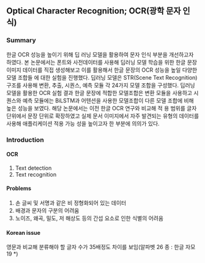 ## Optical Character Recognition; OCR(광학 문자 인식)

### Summary
한글 OCR 성능을 높이기 위해 딥 러닝 모델을 활용하여 문자 인식 부분을 개선하고자 하였다.
본 논문에서는 폰트와 사전데이터를 사용해 딥러닝 모델 학습을 위한 한글 문장 이미지 데이터를 직접 생성해보고 이를 활용해서 한글 문장의 OCR 성능을 높일 다양한 모델 조합들 에 대한 실험을 진행했다.
딥러닝 모델은 STR(Scene Text Recognition) 구조를 사용해 변환, 추출, 시퀀스, 예측 모듈 각 24가지 모델 조합을 구성했다.
딥러닝 모델을 활용한 OCR 실험 결과 한글 문장에 적합한 모델조합은 변환 모듈을 사용하고 시퀀스와 예측 모듈에는 BiLSTM과 어텐션을 사용한 모델조합이 다른 모델 조합에 비해 높은 성능을 보였다.
해당 논문에서는 이전 한글 OCR 연구와 비교해 적 용 범위를 글자 단위에서 문장 단위로 확장하였고 실제 문서 이미지에서 자주 발견되는 유형의 데이터를 사용해 애플리케이션 적용 가능 성을 높이고자 한 부분에 의의가 있다.

### Introduction
#### OCR
1. Text detection
2. Text recognition
#### Problems
1. 손 글씨 및 서명과 같은 비 정형화되어 있는 데이터
2. 배경과 문자의 구분의 어려움
3. 노이즈, 왜곡, 밀도, 저 해상도 등의 간섭 요소로 인한 식별의 어려움

#### Korean issue
영문과 비교해 분류해야 할 글자 수가 35배정도 차이를 보임(알파벳 26 종 : 한글 자모 19 *)